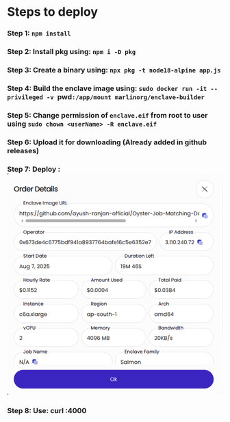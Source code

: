 # Steps to deploy
### Step 1: `npm install`
### Step 2: Install pkg using: `npm i -D pkg`
### Step 3: Create a binary using: `npx pkg -t node18-alpine app.js`
### Step 4: Build the enclave image using: `sudo docker run -it --privileged -v `pwd`:/app/mount marlinorg/enclave-builder`
### Step 5: Change permission of `enclave.eif` from root to user using `sudo chown <userName> -R enclave.eif`
### Step 6: Upload it for downloading (Already added in github releases)
### Step 7: Deploy : ![alt text](https://github.com/ayush-ranjan-official/Node-JS-Server-Oyster/blob/main/Screenshot%20from%202025-08-07%2020-52-38.png)
### Step 8: Use: curl <IP>:4000
